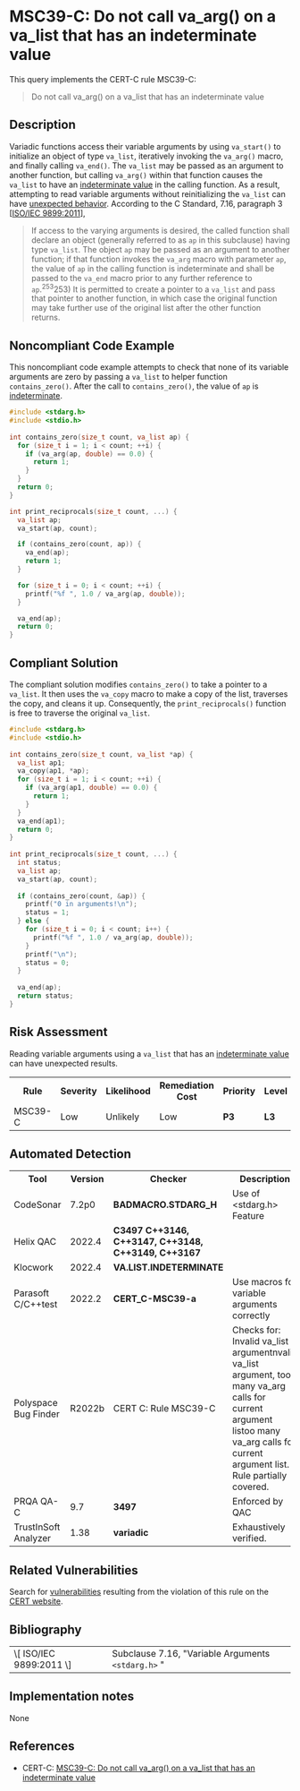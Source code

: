 # MSC39-C: Do not call va_arg() on a va_list that has an indeterminate value

This query implements the CERT-C rule MSC39-C:

> Do not call va_arg() on a va_list that has an indeterminate value


## Description

Variadic functions access their variable arguments by using `va_start()` to initialize an object of type `va_list`, iteratively invoking the `va_arg()` macro, and finally calling `va_end()`. The `va_list` may be passed as an argument to another function, but calling `va_arg()` within that function causes the `va_list` to have an [indeterminate value](https://wiki.sei.cmu.edu/confluence/display/c/BB.+Definitions#BB.Definitions-indeterminatevalue) in the calling function. As a result, attempting to read variable arguments without reinitializing the `va_list` can have [unexpected behavior](https://wiki.sei.cmu.edu/confluence/display/c/BB.+Definitions#BB.Definitions-unexpectedbehavior). According to the C Standard, 7.16, paragraph 3 \[[ISO/IEC 9899:2011](https://wiki.sei.cmu.edu/confluence/display/c/AA.+Bibliography#AA.Bibliography-ISO-IEC9899-2011)\],

> If access to the varying arguments is desired, the called function shall declare an object (generally referred to as `ap` in this subclause) having type `va_list`. The object `ap` may be passed as an argument to another function; if that function invokes the `va_arg` macro with parameter `ap`, the value of `ap` in the calling function is indeterminate and shall be passed to the `va_end` macro prior to any further reference to `ap`.<sup>253</sup>253) It is permitted to create a pointer to a `va_list` and pass that pointer to another function, in which case the original function may take further use of the original list after the other function returns.


## Noncompliant Code Example

This noncompliant code example attempts to check that none of its variable arguments are zero by passing a `va_list` to helper function `contains_zero()`. After the call to `contains_zero()`, the value of `ap` is [indeterminate](https://wiki.sei.cmu.edu/confluence/display/c/BB.+Definitions#BB.Definitions-indeterminatevalue).

```cpp
#include <stdarg.h>
#include <stdio.h>
 
int contains_zero(size_t count, va_list ap) {
  for (size_t i = 1; i < count; ++i) {
    if (va_arg(ap, double) == 0.0) {
      return 1;
    }
  }
  return 0;
}

int print_reciprocals(size_t count, ...) {
  va_list ap;  
  va_start(ap, count);

  if (contains_zero(count, ap)) {
    va_end(ap);
    return 1;
  }

  for (size_t i = 0; i < count; ++i) {
    printf("%f ", 1.0 / va_arg(ap, double));
  }

  va_end(ap);
  return 0;
}

```

## Compliant Solution

The compliant solution modifies `contains_zero()` to take a pointer to a `va_list`. It then uses the `va_copy` macro to make a copy of the list, traverses the copy, and cleans it up. Consequently, the `print_reciprocals()` function is free to traverse the original `va_list`.

```cpp
#include <stdarg.h>
#include <stdio.h>
 
int contains_zero(size_t count, va_list *ap) {
  va_list ap1;
  va_copy(ap1, *ap);
  for (size_t i = 1; i < count; ++i) {
    if (va_arg(ap1, double) == 0.0) {
      return 1;
    }
  }
  va_end(ap1);
  return 0;
}
 
int print_reciprocals(size_t count, ...) {
  int status;
  va_list ap;
  va_start(ap, count);
 
  if (contains_zero(count, &ap)) {
    printf("0 in arguments!\n");
    status = 1;
  } else {
    for (size_t i = 0; i < count; i++) {
      printf("%f ", 1.0 / va_arg(ap, double));
    }
    printf("\n");
    status = 0;
  }
 
  va_end(ap);
  return status;
}

```

## Risk Assessment

Reading variable arguments using a `va_list` that has an [indeterminate value](https://wiki.sei.cmu.edu/confluence/display/c/BB.+Definitions#BB.Definitions-indeterminatevalue) can have unexpected results.

<table> <tbody> <tr> <th> Rule </th> <th> Severity </th> <th> Likelihood </th> <th> Remediation Cost </th> <th> Priority </th> <th> Level </th> </tr> <tr> <td> MSC39-C </td> <td> Low </td> <td> Unlikely </td> <td> Low </td> <td> <strong>P3</strong> </td> <td> <strong>L3</strong> </td> </tr> </tbody> </table>


## Automated Detection

<table> <tbody> <tr> <th> Tool </th> <th> Version </th> <th> Checker </th> <th> Description </th> </tr> <tr> <td> <a> CodeSonar </a> </td> <td> 7.2p0 </td> <td> <strong>BADMACRO.STDARG_H</strong> </td> <td> Use of &lt;stdarg.h&gt; Feature </td> </tr> <tr> <td> <a> Helix QAC </a> </td> <td> 2022.4 </td> <td> <strong>C3497</strong> <strong>C++3146, C++3147, C++3148, C++3149, C++3167</strong> </td> <td> </td> </tr> <tr> <td> <a> Klocwork </a> </td> <td> 2022.4 </td> <td> <strong>VA.LIST.INDETERMINATE</strong> </td> <td> </td> </tr> <tr> <td> <a> Parasoft C/C++test </a> </td> <td> 2022.2 </td> <td> <strong>CERT_C-MSC39-a</strong> </td> <td> Use macros for variable arguments correctly </td> </tr> <tr> <td> <a> Polyspace Bug Finder </a> </td> <td> R2022b </td> <td> <a> CERT C: Rule MSC39-C </a> </td> <td> Checks for: Invalid va_list argumentnvalid va_list argument, too many va_arg calls for current argument listoo many va_arg calls for current argument list. Rule partially covered. </td> </tr> <tr> <td> <a> PRQA QA-C </a> </td> <td> 9.7 </td> <td> <strong>3497</strong> </td> <td> Enforced by QAC </td> </tr> <tr> <td> <a> TrustInSoft Analyzer </a> </td> <td> 1.38 </td> <td> <strong>variadic</strong> </td> <td> Exhaustively verified. </td> </tr> </tbody> </table>


## Related Vulnerabilities

Search for [vulnerabilities](https://wiki.sei.cmu.edu/confluence/display/c/BB.+Definitions#BB.Definitions-vulnerability) resulting from the violation of this rule on the [CERT website](https://www.kb.cert.org/vulnotes/bymetric?searchview&query=FIELD+KEYWORDS+contains+MSC39-C).

## Bibliography

<table> <tbody> <tr> <td> \[ <a> ISO/IEC 9899:2011 </a> \] </td> <td> Subclause 7.16, "Variable Arguments <code>&lt;stdarg.h&gt;</code> " </td> </tr> </tbody> </table>


## Implementation notes

None

## References

* CERT-C: [MSC39-C: Do not call va_arg() on a va_list that has an indeterminate value](https://wiki.sei.cmu.edu/confluence/display/c)
